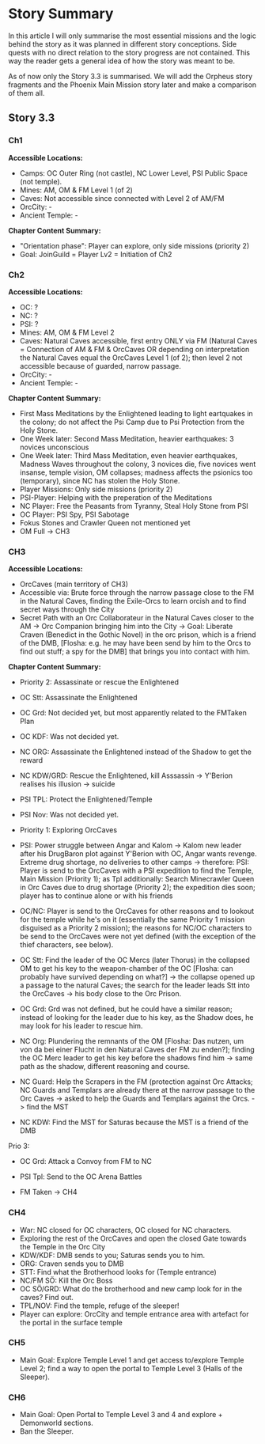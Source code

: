 # Story Summary

In this article I will only summarise the most essential missions and the logic behind the story as it was planned in different story conceptions. Side quests with no direct relation to the story progress are not contained. This way the reader gets a general idea of how the story was meant to be. 

As of now only the Story 3.3 is summarised. We will add the Orpheus story fragments and the Phoenix Main Mission story later and make a comparison of them all. 


## Story 3.3

### Ch1

**Accessible Locations:**
* Camps: OC Outer Ring (not castle), NC Lower Level, PSI Public Space (not temple).
* Mines: AM, OM & FM Level 1 (of 2)
* Caves: Not accessible since connected with Level 2 of AM/FM
* OrcCity: -
* Ancient Temple: -

**Chapter Content Summary:**
* "Orientation phase": Player can explore, only side missions (priority 2)
* Goal: JoinGuild = Player Lv2 = Initiation of Ch2


### Ch2

**Accessible Locations:**
* OC: ?
* NC: ?
* PSI: ?
* Mines: AM, OM & FM Level 2
* Caves: Natural Caves accessible, first entry ONLY via FM (Natural Caves = Connection of AM & FM & OrcCaves OR depending on interpretation the Natural Caves equal the OrcCaves Level 1 (of 2); then level 2 not accessible because of guarded, narrow passage.
* OrcCity: -
* Ancient Temple: -

**Chapter Content Summary:**
* First Mass Meditations by the Enlightened leading to light eartquakes in the colony; do not affect the Psi Camp due to Psi Protection from the Holy Stone.
* One Week later: Second Mass Meditation, heavier earthquakes: 3 novices unconscious
* One Week later: Third Mass Meditation, even heavier earthquakes, Madness Waves throughout the colony, 3 novices die, five novices went insanse, temple vision, OM collapses; madness affects the psionics too (temporary), since NC has stolen the Holy Stone.
* Player Missions: Only side missions (priority 2)
* PSI-Player: Helping with the preperation of the Meditations
* NC Player: Free the Peasants from Tyranny, Steal Holy Stone from PSI
* OC Player: PSI Spy, PSI Sabotage
* Fokus Stones and Crawler Queen not mentioned yet
* OM Full -> CH3


### CH3

**Accessible Locations:**
* OrcCaves (main territory of CH3)
* Accessible via: Brute force through the narrow passage close to the FM in the Natural Caves, finding the Exile-Orcs to learn orcish and to find secret ways through the City
* Secret Path with an Orc Collaborateur in the Natural Caves closer to the AM -> Orc Companion bringing him into the City
-> Goal: Liberate Craven (Benedict in the Gothic Novel) in the orc prison, which is a friend of the DMB, [Flosha: e.g. he may have been send by him to the Orcs to find out stuff; a spy for the DMB] that brings you into contact with him.

**Chapter Content Summary:**
* Priority 2: Assassinate or rescue the Enlightened
* OC Stt: Assassinate the Enlightened
* OC Grd: Not decided yet, but most apparently related to the FMTaken Plan
* OC KDF: Was not decided yet.
* NC ORG: Assassinate the Enlightened instead of the Shadow to get the reward
* NC KDW/GRD: Rescue the Enlightened, kill Asssassin ->
Y'Berion realises his illusion -> suicide
* PSI TPL: Protect the Enlightened/Temple
* PSI Nov: Was not decided yet.

* Priority 1: Exploring OrcCaves
* PSI: Power struggle between Angar and Kalom -> Kalom new leader after his DrugBaron plot against Y'Berion with OC, Angar wants revenge. Extreme drug shortage, no deliveries to other camps -> therefore: PSI: Player is send to the OrcCaves with a PSI expedition to find the Temple, Main Mission
(Priority 1); as Tpl additionally: Search Minecrawler Queen in Orc Caves due to drug shortage (Priority 2); the expedition dies soon; player has to continue alone or with his friends
* OC/NC: Player is send to the OrcCaves for other reasons and to lookout for the temple while he's on it (essentially the same Priority 1 mission disguised as a Priority 2 mission); the reasons for NC/OC characters to be send to the OrcCaves were not yet defined (with the exception of the thief characters, see below). 
* OC Stt: Find the leader of the OC Mercs (later Thorus) in the collapsed OM to get his key to the weapon-chamber of the OC [Flosha: can probably have survived depending on what?] -> the collapse opened up a passage to the natural Caves;
the search for the leader leads Stt into the OrcCaves -> his body close to the Orc Prison. 
* OC Grd: Grd was not defined, but he could have a similar reason; instead of looking for the leader due to his key, as the Shadow does, he may look for his leader to rescue him. 
* NC Org: Plundering the remnants of the OM [Flosha: Das nutzen, um von da bei einer Flucht in den Natural Caves der FM zu enden?]; finding the OC Merc leader to get his key before the shadows find him -> same path as the shadow, different reasoning and course. 
* NC Guard: Help the Scrapers in the FM (protection against Orc Attacks; NC Guards and Templars are already there at the narrow passage to the Orc Caves -> asked to help the Guards and Templars against the Orcs. -> find the MST
* NC KDW: Find the MST for Saturas because the MST is a friend of the DMB

Prio 3:
* OC Grd: Attack a Convoy from FM to NC
* PSI Tpl: Send to the OC Arena Battles

* FM Taken -> CH4

  
### CH4

* War: NC closed for OC characters, OC closed for NC characters.
* Exploring the rest of the OrcCaves and open the closed Gate towards the Temple in the Orc City
* KDW/KDF: DMB sends to you; Saturas sends you to him.
* ORG: Craven sends you to DMB
* STT: Find what the Brotherhood looks for (Temple entrance)
* NC/FM SÖ: Kill the Orc Boss
* OC SÖ/GRD: What do the brotherhood and new camp look for in the caves? Find out.
* TPL/NOV: Find the temple, refuge of the sleeper!
* Player can explore:
OrcCity and temple entrance area with artefact for the portal in the surface temple


### CH5

* Main Goal: Explore Temple Level 1 and get access to/explore Temple Level 2; find a way to open the portal to Temple Level 3 (Halls of the Sleeper).


### CH6

* Main Goal: Open Portal to Temple Level 3 and 4 and explore + Demonworld sections.
* Ban the Sleeper.
